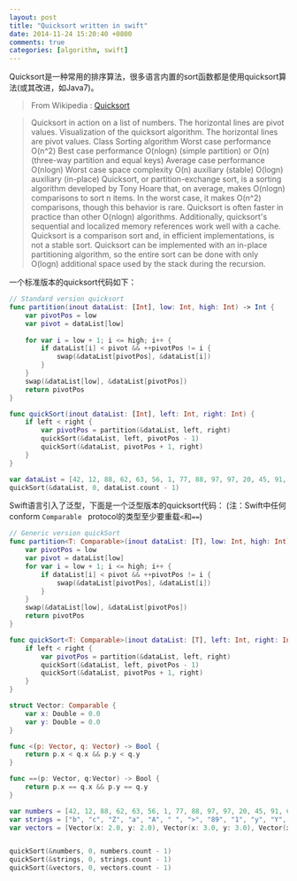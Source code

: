 ```yaml
---
layout: post
title: "Quicksort written in swift"
date: 2014-11-24 15:20:40 +0800
comments: true
categories: [algorithm, swift]
---
```

Quicksort是一种常用的排序算法，很多语言内置的sort函数都是使用quicksort算法(或其改进，如Java7)。

>From Wikipedia : [Quicksort](http://en.wikipedia.org/wiki/Quicksort)

>Quicksort in action on a list of numbers. The horizontal lines are pivot values.
Visualization of the quicksort algorithm. The horizontal lines are pivot values.
Class	Sorting algorithm
Worst case performance	O(n^2)
Best case performance	O(nlogn) (simple partition)
or O(n) (three-way partition and equal keys)
Average case performance	O(nlogn)
Worst case space complexity	O(n) auxiliary (stable)
O(logn) auxiliary (in-place)
Quicksort, or partition-exchange sort, is a sorting algorithm developed by Tony Hoare that, on average, makes O(nlogn) comparisons to sort n items. In the worst case, it makes O(n^2) comparisons, though this behavior is rare. Quicksort is often faster in practice than other O(nlogn) algorithms. Additionally, quicksort's sequential and localized memory references work well with a cache. Quicksort is a comparison sort and, in efficient implementations, is not a stable sort. Quicksort can be implemented with an in-place partitioning algorithm, so the entire sort can be done with only O(logn) additional space used by the stack during the recursion.

一个标准版本的quicksort代码如下：
```swift
// Standard version quicksort
func partition(inout dataList: [Int], low: Int, high: Int) -> Int {
    var pivotPos = low
    var pivot = dataList[low]
    
    for var i = low + 1; i <= high; i++ {
        if dataList[i] < pivot && ++pivotPos != i {
            swap(&dataList[pivotPos], &dataList[i])
        }
    }
    swap(&dataList[low], &dataList[pivotPos])
    return pivotPos
}

func quickSort(inout dataList: [Int], left: Int, right: Int) {
    if left < right {
        var pivotPos = partition(&dataList, left, right)
        quickSort(&dataList, left, pivotPos - 1)
        quickSort(&dataList, pivotPos + 1, right)
    }
}

var dataList = [42, 12, 88, 62, 63, 56, 1, 77, 88, 97, 97, 20, 45, 91, 62, 2, 15, 31, 59, 5]
quickSort(&dataList, 0, dataList.count - 1)
```
Swift语言引入了泛型，下面是一个泛型版本的quicksort代码：
(注：Swift中任何conform `Comparable ` protocol的类型至少要重载`<`和`==`)
```swift
// Generic version quickSort
func partition<T: Comparable>(inout dataList: [T], low: Int, high: Int) -> Int {
    var pivotPos = low
    var pivot = dataList[low]
    for var i = low + 1; i <= high; i++ {
        if dataList[i] < pivot && ++pivotPos != i {
            swap(&dataList[pivotPos], &dataList[i])
        }
    }
    swap(&dataList[low], &dataList[pivotPos])
    return pivotPos
}

func quickSort<T: Comparable>(inout dataList: [T], left: Int, right: Int) {
    if left < right {
        var pivotPos = partition(&dataList, left, right)
        quickSort(&dataList, left, pivotPos - 1)
        quickSort(&dataList, pivotPos + 1, right)
    }
}

struct Vector: Comparable {
    var x: Double = 0.0
    var y: Double = 0.0
}

func <(p: Vector, q: Vector) -> Bool {
    return p.x < q.x && p.y < q.y
}

func ==(p: Vector, q:Vector) -> Bool {
    return p.x == q.x && p.y == q.y
}

var numbers = [42, 12, 88, 62, 63, 56, 1, 77, 88, 97, 97, 20, 45, 91, 62, 2, 15, 31, 59, 5]
var strings = ["b", "c", "Z", "a", "A", " ", ">", "89", "1", "y", "Y", "&"]
var vectors = [Vector(x: 2.0, y: 2.0), Vector(x: 3.0, y: 3.0), Vector(x: 1.0, y: 1.0)]


quickSort(&numbers, 0, numbers.count - 1)
quickSort(&strings, 0, strings.count - 1)
quickSort(&vectors, 0, vectors.count - 1)
```








